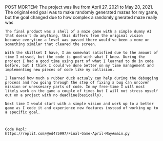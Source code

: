 POST MORTEM:
    The project was live from April 27, 2021 to May 20, 2021. The original end goal was to make randomly generated mazes for my game, but the goal changed due to how complex a randomly gnerated maze really was.
    
    The final product was a shell of a maze game with a simple dummy AI that doesn't do anything, this differs from the original vision because everytime a level was passed there would've been a meme or something similar that cleared the screen.
    
    With the skillset I have, I am somewhat satisfied due to the amount of time I missed, but the code is good with what I know. During the project I had a good time using part of what I learned to do in code before, but I think I could've done better on my time management and implementing new pieces of code like my collision.
    
    I learned how much a rubber duck actualy can help during the debugging process and how going through the step of fixing a bug can uncover mission or unessesary parts of code. In my free-time I will most likely work on the game a couple of times but I will not stress myself out on a project with no deadline(basically).
    
    Next time I would start with a simple vision and work up to a better game as I code it and experience new features instead of working up to a specific goal.
    
    
    
    Code Repl:
    https://replit.com/@ed475997/Final-Game-April-May#main.py
    
